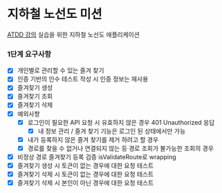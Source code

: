 # 지하철 노선도 미션
[ATDD 강의](https://edu.nextstep.camp/c/R89PYi5H) 실습을 위한 지하철 노선도 애플리케이션

### 1단계 요구사항
- [x] 개인별로 관리할 수 있는 즐겨 찾기
- [x] 인증 기반의 인수 테스트 작성 시 인증 정보는 재사용
- [x] 즐겨찾기 생성
- [x] 즐겨찾기 조회
- [x] 즐겨찾기 삭제
- [x] 예외사항
    - [x] 로그인이 필요한 API 요청 시 유효하지 않은 경우 401 Unauthorized 응답
      - [x] 내 정보 관리 / 즐겨 찾기 기능은 로그인 된 상태에서만 가능
    - [x] 내가 등록하지 않은 즐겨 찾기를 제거 하려고 할 경우
    - [x] 경로를 찾을 수 없거나 연결되지 않는 등 경로 조회가 불가능한 조회의 경우
- [x] 비정상 경로 즐겨찾기 등록 검증 isValidateRoute로 wrapping
- [x] 즐겨찾기 생성 시 토큰이 없는 경우에 대한 요청 테스트
- [x] 즐겨찾기 삭제 시 토큰이 없는 경우에 대한 요청 테스트
- [x] 즐겨찾기 삭제 시 본인이 아닌 경우에 대한 요청 테스트
